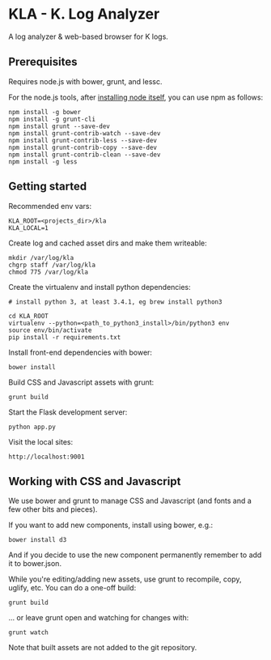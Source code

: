 KLA - K. Log Analyzer
=============================

A log analyzer & web-based browser for K logs.

Prerequisites
-------------

Requires node.js with bower, grunt, and lessc.

For the node.js tools, after [installing node itself](http://nodejs.org), you can use npm as follows:

    npm install -g bower
    npm install -g grunt-cli
    npm install grunt --save-dev
    npm install grunt-contrib-watch --save-dev
    npm install grunt-contrib-less --save-dev
    npm install grunt-contrib-copy --save-dev
    npm install grunt-contrib-clean --save-dev
    npm install -g less

Getting started
---------------

Recommended env vars:

	KLA_ROOT=<projects_dir>/kla
	KLA_LOCAL=1

Create log and cached asset dirs and make them writeable:

    mkdir /var/log/kla
    chgrp staff /var/log/kla
    chmod 775 /var/log/kla

Create the virtualenv and install python dependencies:

    # install python 3, at least 3.4.1, eg brew install python3

    cd KLA_ROOT
	virtualenv --python=<path_to_python3_install>/bin/python3 env   
	source env/bin/activate
	pip install -r requirements.txt

Install front-end dependencies with bower:

    bower install

Build CSS and Javascript assets with grunt:

    grunt build

Start the Flask development server:

    python app.py

Visit the local sites:

    http://localhost:9001

Working with CSS and Javascript
-------------------------------

We use bower and grunt to manage CSS and Javascript (and fonts and a few other bits and pieces).

If you want to add new components, install using bower, e.g.:

    bower install d3

And if you decide to use the new component permanently remember to add it to bower.json.

While you're editing/adding new assets, use grunt to recompile, copy, uglify, etc. You can do a one-off build:

    grunt build

... or leave grunt open and watching for changes with:

    grunt watch

Note that built assets are not added to the git repository. 